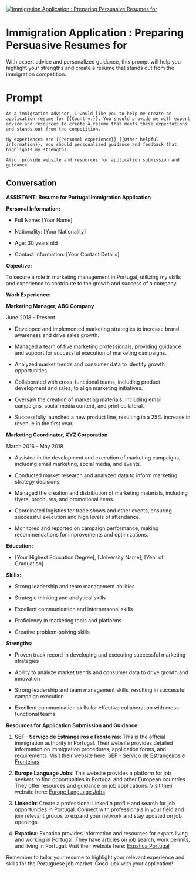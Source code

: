 
[![Immigration Application : Preparing Persuasive Resumes for](https://flow-prompt-covers.s3.us-west-1.amazonaws.com/icon/abstract/abs_3.png)]()
# Immigration Application : Preparing Persuasive Resumes for 
With expert advice and personalized guidance, this prompt will  help you highlight your strengths and create a resume that stands out from the immigration competition.

# Prompt

```
As a immigration advisor, I would like you to help me create an application resume for {{Country:}}. You should provide me with expert advice and resources to create a resume that meets these expectations and stands out from the competition.

My experiences are {{Personal experience}} {{Other helpful information}}. You should personalized guidance and feedback that highlights my strengths.

Also, provide website and resources for application submission and guidance. 

```

## Conversation

**ASSISTANT**: **Resume for Portugal Immigration Application**



**Personal Information:**

- Full Name: [Your Name]

- Nationality: [Your Nationality]

- Age: 30 years old

- Contact Information: [Your Contact Details]



**Objective:**

To secure a role in marketing management in Portugal, utilizing my skills and experience to contribute to the growth and success of a company.



**Work Experience:**



**Marketing Manager, ABC Company**

June 2018 - Present

- Developed and implemented marketing strategies to increase brand awareness and drive sales growth.

- Managed a team of five marketing professionals, providing guidance and support for successful execution of marketing campaigns.

- Analyzed market trends and consumer data to identify growth opportunities.

- Collaborated with cross-functional teams, including product development and sales, to align marketing initiatives.

- Oversaw the creation of marketing materials, including email campaigns, social media content, and print collateral.

- Successfully launched a new product line, resulting in a 25% increase in revenue in the first year.



**Marketing Coordinator, XYZ Corporation**

March 2016 - May 2018

- Assisted in the development and execution of marketing campaigns, including email marketing, social media, and events.

- Conducted market research and analyzed data to inform marketing strategy decisions.

- Managed the creation and distribution of marketing materials, including flyers, brochures, and promotional items.

- Coordinated logistics for trade shows and other events, ensuring successful execution and high levels of attendance.

- Monitored and reported on campaign performance, making recommendations for improvements and optimizations.



**Education:**

- [Your Highest Education Degree], [University Name], [Year of Graduation]



**Skills:**

- Strong leadership and team management abilities

- Strategic thinking and analytical skills

- Excellent communication and interpersonal skills

- Proficiency in marketing tools and platforms

- Creative problem-solving skills



**Strengths:**

- Proven track record in developing and executing successful marketing strategies

- Ability to analyze market trends and consumer data to drive growth and innovation

- Strong leadership and team management skills, resulting in successful campaign execution

- Excellent communication skills for effective collaboration with cross-functional teams



**Resources for Application Submission and Guidance:**

1. **SEF - Serviço de Estrangeiros e Fronteiras**: This is the official immigration authority in Portugal. Their website provides detailed information on immigration procedures, application forms, and requirements. Visit their website here: [SEF - Serviço de Estrangeiros e Fronteiras](https://www.sef.pt)

2. **Europe Language Jobs**: This website provides a platform for job seekers to find opportunities in Portugal and other European countries. They offer resources and guidance on job applications. Visit their website here: [Europe Language Jobs](https://www.europelanguagejobs.com/)

3. **LinkedIn**: Create a professional LinkedIn profile and search for job opportunities in Portugal. Connect with professionals in your field and join relevant groups to expand your network and stay updated on job openings.

4. **Expatica**: Expatica provides information and resources for expats living and working in Portugal. They have articles on job search, work permits, and living in Portugal. Visit their website here: [Expatica Portugal](https://www.expatica.com/pt/)



Remember to tailor your resume to highlight your relevant experience and skills for the Portuguese job market. Good luck with your application!


